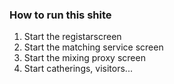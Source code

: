 <h3>How to run this shite</h3>

1. Start the registarscreen
2. Start the matching service screen 
3. Start the mixing proxy screen
4. Start catherings, visitors...

